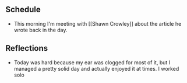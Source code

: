 ## Schedule
- This morning I'm meeting with [[Shawn Crowley]] about the article he wrote back in the day. 

## Reflections
- Today was hard because my ear was clogged for most of it, but I managed a pretty solid day and actually enjoyed it at times. I worked solo